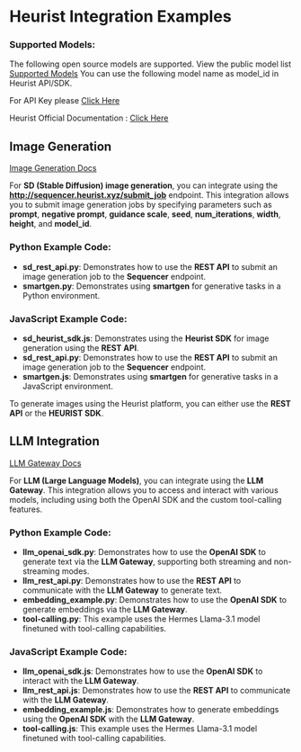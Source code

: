 # Heurist Integration Examples

### Supported Models:
The following open source models are supported. View the public model list [Supported Models](https://github.com/heurist-network/heurist-models/blob/main/models.json)
You can use the following model name as model_id in Heurist API/SDK.

For API Key please [Click Here](https://dev-api-form.heurist.ai/)

Heurist Official Documentation : [Click Here](https://docs.heurist.ai/introduction)
## Image Generation

[Image Generation Docs](https://docs.heurist.ai/dev-guide/image-generation/introduction)

For **SD (Stable Diffusion) image generation**, you can integrate using the **http://sequencer.heurist.xyz/submit_job** endpoint. This integration allows you to submit image generation jobs by specifying parameters such as **prompt**, **negative prompt**, **guidance scale**, **seed**, **num_iterations**, **width**, **height**, and **model_id**.


### Python Example Code:
- **sd_rest_api.py**: Demonstrates how to use the **REST API** to submit an image generation job to the **Sequencer** endpoint.
- **smartgen.py**: Demonstrates using **smartgen** for generative tasks in a Python environment.

### JavaScript Example Code:
- **sd_heurist_sdk.js**: Demonstrates using the **Heurist SDK** for image generation using the **REST API**.
- **sd_rest_api.py**: Demonstrates how to use the **REST API** to submit an image generation job to the **Sequencer** endpoint.
- **smartgen.js**: Demonstrates using **smartgen** for generative tasks in a JavaScript environment.

To generate images using the Heurist platform, you can either use the **REST API** or the **HEURIST SDK**.

## LLM Integration

[LLM Gateway Docs](https://docs.heurist.ai/dev-guide/llm-gateway/introduction)

For **LLM (Large Language Models)**, you can integrate using the **LLM Gateway**. This integration allows you to access and interact with various models, including using both the OpenAI SDK and the custom tool-calling features.

### Python Example Code:
- **llm_openai_sdk.py**: Demonstrates how to use the **OpenAI SDK** to generate text via the **LLM Gateway**, supporting both streaming and non-streaming modes.
- **llm_rest_api.py**: Demonstrates how to use the **REST API** to communicate with the **LLM Gateway** to generate text.
- **embedding_example.py**: Demonstrates how to use the **OpenAI SDK** to generate embeddings via the **LLM Gateway**.
- **tool-calling.py**: This example uses the Hermes Llama-3.1 model finetuned with tool-calling capabilities.




### JavaScript Example Code:
- **llm_openai_sdk.js**: Demonstrates how to use the **OpenAI SDK** to interact with the **LLM Gateway**.
- **llm_rest_api.js**: Demonstrates how to use the **REST API** to communicate with the **LLM Gateway**.
- **embedding_example.js**: Demonstrates how to generate embeddings using the **OpenAI SDK** with the **LLM Gateway**.
- **tool-calling.js**: This example uses the Hermes Llama-3.1 model finetuned with tool-calling capabilities.

